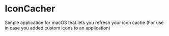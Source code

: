 # IconCacher
Simple application for macOS that lets you refresh your icon cache (For use in case you added custom icons to an application)
